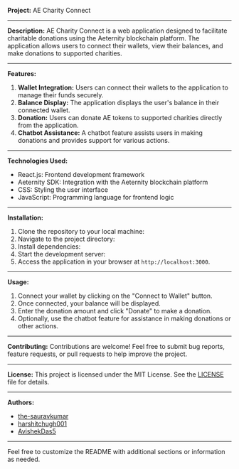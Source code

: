 **Project:** AE Charity Connect

---

**Description:**
AE Charity Connect is a web application designed to facilitate charitable donations using the Aeternity blockchain platform. The application allows users to connect their wallets, view their balances, and make donations to supported charities.

---

**Features:**
1. **Wallet Integration:** Users can connect their wallets to the application to manage their funds securely.
2. **Balance Display:** The application displays the user's balance in their connected wallet.
3. **Donation:** Users can donate AE tokens to supported charities directly from the application.
4. **Chatbot Assistance:** A chatbot feature assists users in making donations and provides support for various actions.

---

**Technologies Used:**
- React.js: Frontend development framework
- Aeternity SDK: Integration with the Aeternity blockchain platform
- CSS: Styling the user interface
- JavaScript: Programming language for frontend logic

---

**Installation:**
1. Clone the repository to your local machine:
2. Navigate to the project directory:
3. Install dependencies:
4. Start the development server:
5. Access the application in your browser at `http://localhost:3000`.

---

**Usage:**
1. Connect your wallet by clicking on the "Connect to Wallet" button.
2. Once connected, your balance will be displayed.
3. Enter the donation amount and click "Donate" to make a donation.
4. Optionally, use the chatbot feature for assistance in making donations or other actions.

---

**Contributing:**
Contributions are welcome! Feel free to submit bug reports, feature requests, or pull requests to help improve the project.

---

**License:**
This project is licensed under the MIT License. See the [LICENSE](./LICENSE) file for details.

---

**Authors:**
- [the-sauravkumar](https://github.com/the-sauravkumar)
- [harshitchugh001](https://github.com/harshitchugh001)
- [AvishekDas5](https://github.com/AvishekDas5)

---

Feel free to customize the README with additional sections or information as needed.
